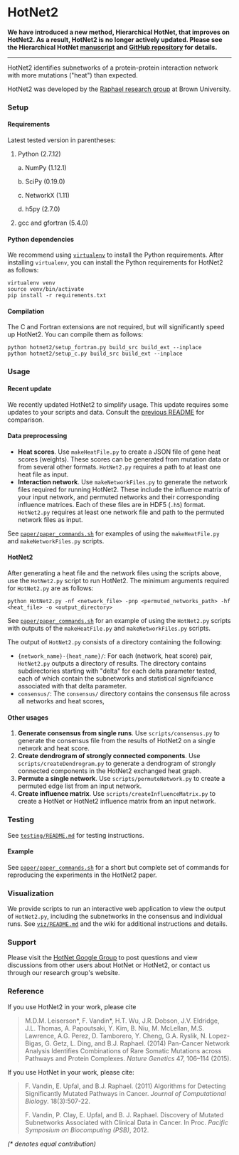 # HotNet2 #

**We have introduced a new method, Hierarchical HotNet, that improves on HotNet2.  As a result, HotNet2 is no longer actively updated.  Please see the Hierarchical HotNet [manuscript](https://academic.oup.com/bioinformatics/article/34/17/i972/5093236) and [GitHub repository](https://github.com/raphael-group/hierarchical-hotnet) for details.**

___

HotNet2 identifies subnetworks of a protein-protein interaction network with more mutations ("heat") than expected.

HotNet2 was developed by the [Raphael research group](http://compbio.cs.brown.edu/) at Brown University.

### Setup ###

#### Requirements ####

Latest tested version in parentheses:

1. Python (2.7.12)

    a. NumPy (1.12.1)

    b. SciPy (0.19.0)
    
    c. NetworkX (1.11)
    
    d. h5py (2.7.0)

2. gcc and gfortran (5.4.0)

#### Python dependencies ####
We recommend using [`virtualenv`](https://virtualenv.pypa.io/en/latest/) to install the Python requirements. After installing `virtualenv`, you can install the Python requirements for HotNet2 as follows:

    virtualenv venv
    source venv/bin/activate
    pip install -r requirements.txt

#### Compilation ###

The C and Fortran extensions are not required, but will significantly speed up HotNet2. You can compile them as follows:

    python hotnet2/setup_fortran.py build_src build_ext --inplace
    python hotnet2/setup_c.py build_src build_ext --inplace

### Usage ###

#### Recent update ####

We recently updated HotNet2 to simplify usage. This update requires some updates to your scripts and data. Consult the [previous README](https://github.com/raphael-group/hotnet2/blob/master/OLD-README.md) for comparison.

#### Data preprocessing ####

* **Heat scores**. Use `makeHeatFile.py` to create a JSON file of gene heat scores (weights). These scores can be generated from mutation data or from several other formats. `HotNet2.py` requires a path to at least one heat file as input.
* **Interaction network**. Use `makeNetworkFiles.py` to generate the network files required for running HotNet2. These include the influence matrix of your input network, and permuted networks and their corresponding influence matrices. Each of these files are in HDF5 (`.h5`) format. `HotNet2.py` requires at least one network file and path to the permuted network files as input.

See [`paper/paper_commands.sh`](https://github.com/raphael-group/hotnet2/blob/master/paper/paper_commands.sh) for examples of using the `makeHeatFile.py` and `makeNetworkFiles.py` scripts.

#### HotNet2 ####

After generating a heat file and the network files using the scripts above, use the `HotNet2.py` script to run HotNet2. The minimum arguments required for `HotNet2.py` are as follows:

    python HotNet2.py -nf <network_file> -pnp <permuted_networks_path> -hf <heat_file> -o <output_directory>

See [`paper/paper_commands.sh`](https://github.com/raphael-group/hotnet2/blob/master/paper/paper_commands.sh) for an example of using the `HotNet2.py` scripts with outputs of the `makeHeatFile.py` and `makeNetworkFiles.py` scripts.

The output of `HotNet2.py` consists of a directory containing the following:
* `{network_name}-{heat_name}/`: For each (network, heat score) pair, `HotNet2.py` outputs a directory of results. The directory contains subdirectories starting with "delta" for each delta parameter tested, each of which contain the subnetworks and statistical signifciance associated with that delta parameter.
* `consensus/`: The `consensus/` directory contains the consensus file across all networks and heat scores, 

#### Other usages ####

1. **Generate consensus from single runs**. Use `scripts/consensus.py` to generate the consensus file from the results of HotNet2 on a single network and heat score.
2. **Create dendrogram of strongly connected components**. Use `scripts/createDendrogram.py` to generate a dendrogram of strongly connected components in the HotNet2 exchanged heat graph.
3. **Permute a single network**. Use `scripts/permuteNetwork.py` to create a permuted edge list from an input network.
4. **Create influence matrix**. Use `scripts/createInfluenceMatrix.py` to create a HotNet or HotNet2 influence matrix from an input network.

### Testing ###

See [`testing/README.md`](https://github.com/raphael-group/hotnet2/blob/master/test/README.md) for testing instructions.

#### Example ####

See [`paper/paper_commands.sh`](https://github.com/raphael-group/hotnet2/blob/master/paper/paper_commands.sh) for a short but complete set of commands for reproducing the experiments in the HotNet2 paper.

### Visualization ###

We provide scripts to run an interactive web application to view the output of `HotNet2.py`, including the subnetworks in the consensus and individual runs. See [`viz/README.md`](https://github.com/raphael-group/hotnet2/blob/master/viz/README.md) and the wiki for additional instructions and details.

### Support ###

Please visit the [HotNet Google Group](https://groups.google.com/forum/#!forum/hotnet-users) to post questions and view discussions from other users about HotNet or HotNet2, or contact us through our research group's website.

### Reference ###

If you use HotNet2 in your work, please cite 

> M.D.M. Leiserson\*, F. Vandin\*, H.T. Wu, J.R. Dobson, J.V. Eldridge, J.L. Thomas, A. Papoutsaki, Y. Kim, B. Niu, M. McLellan, M.S. Lawrence, A.G. Perez, D. Tamborero, Y. Cheng, G.A. Ryslik, N. Lopez-Bigas, G. Getz, L. Ding, and B.J. Raphael. (2014) Pan-Cancer Network Analysis Identifies Combinations of Rare Somatic Mutations across Pathways and Protein Complexes. _Nature Genetics_ 47, 106–114 (2015).

If you use HotNet in your work, please cite:

> F. Vandin, E. Upfal, and B.J. Raphael. (2011) Algorithms for Detecting Significantly Mutated Pathways in Cancer. _Journal of Computational Biology_. 18(3):507-22.
> 
> F. Vandin, P. Clay, E. Upfal, and B. J. Raphael. Discovery of Mutated Subnetworks Associated with Clinical Data in Cancer. In Proc. _Pacific Symposium on Biocomputing (PSB)_, 2012.

_(* denotes equal contribution)_
